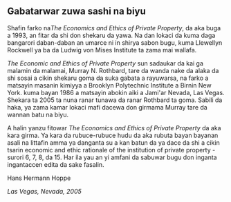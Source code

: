 ## Gabatarwar zuwa sashi na biyu

Shafin farko na*The Economics and Ethics of Private Property*, da aka buga a 1993, an fitar da shi don shekaru da yawa. Na dan lokaci da kuma daga bangarori daban-daban an umarce ni in shirya sabon bugu, kuma Llewellyn Rockwell ya ba da Ludwig von Mises Institute ta zama mai wallafa.

*The Economic and Ethics of Private Property* sun sadaukar da kai ga malamin da malamai, Murray N. Rothbard, tare da wanda nake da alaka da shi sosai a cikin shekaru goma da suka gabata a rayuwarsa, na farko a matsayin masanin kimiyya a Brooklyn Polytechnic Institute a Birnin New York. kuma bayan 1986 a matsayin abokin aiki a Jami'ar Nevada, Las Vegas. Shekara ta 2005 ta nuna ranar tunawa da ranar Rothbard ta goma. Sabili da haka, ya zama kamar lokaci mafi dacewa don girmama Murray tare da wannan batu na biyu.

A halin yanzu fitowar *The Economics and Ethics of Private Property* da aka kara girma. Ya kara da rubuce-rubuce hudu da aka rubuta bayan bayanan asali na littafin amma ya danganta su a kan batun da ya dace da shi a cikin tsarin economic and ethic rationale of the institution of private property -surori 6, 7, 8, da 15. Har ila yau an yi amfani da sabuwar bugu don inganta ingantaccen edita da sake fasalin.

Hans Hermann Hoppe

*Las Vegas, Nevada, 2005*